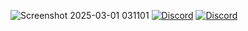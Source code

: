 ![Screenshot 2025-03-01 031101](https://github.com/user-attachments/assets/23a13658-5c36-4fec-81f0-efe0a9264764)
[![Discord](https://img.shields.io/discord/1006372235172384849?style=social&logo=%235865F2&logoColor=black)](https://discord.gg/ENB7RbxVZE)
[![Discord](https://img.shields.io/discord/1006372235172384849.svg?style=for-the-badge)](https://discord.gg/ENB7RbxVZE)
